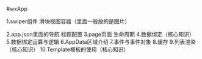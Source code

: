 #wxApp

1.swiper组件
    滑块视图容器（里面一般放的是图片）

2.app.json里面的导航 标题配置
3.page页面 生命周期
4.数据绑定（核心知识）
5.数据绑定运算与逻辑
6.AppData区域介绍
7.事件与事件对象
8.缓存
9.列表渲染（核心知识）
10.Template模板的使用（核心知识）
